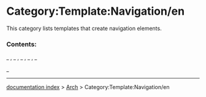 # Category:Template:Navigation/en
This category lists templates that create navigation elements.

### Contents:

_ , _ , _ , _ , _

_

---
[documentation index](../README.md) > [Arch](Category_Arch.md) > Category:Template:Navigation/en
